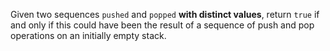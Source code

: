 Given two sequences `pushed` and `popped` **with distinct values**, return `true` if and only if this could have been the result of a sequence of push and pop operations on an initially empty stack.